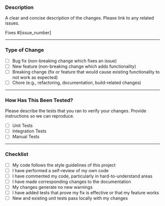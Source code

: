 ### Description

A clear and concise description of the changes. Please link to any related issues.

Fixes #[issue_number]

---

### Type of Change

- [ ] Bug fix (non-breaking change which fixes an issue)
- [ ] New feature (non-breaking change which adds functionality)
- [ ] Breaking change (fix or feature that would cause existing functionality to not work as expected)
- [ ] Chore (e.g., refactoring, documentation, build-related changes)

---

### How Has This Been Tested?

Please describe the tests that you ran to verify your changes. Provide instructions so we can reproduce.

- [ ] Unit Tests
- [ ] Integration Tests
- [ ] Manual Tests

---

### Checklist

- [ ] My code follows the style guidelines of this project
- [ ] I have performed a self-review of my own code
- [ ] I have commented my code, particularly in hard-to-understand areas
- [ ] I have made corresponding changes to the documentation
- [ ] My changes generate no new warnings
- [ ] I have added tests that prove my fix is effective or that my feature works
- [ ] New and existing unit tests pass locally with my changes
